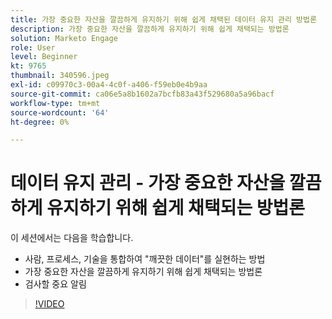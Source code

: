 ```yaml
---
title: 가장 중요한 자산을 깔끔하게 유지하기 위해 쉽게 채택된 데이터 유지 관리 방법론
description: 가장 중요한 자산을 깔끔하게 유지하기 위해 쉽게 채택되는 방법론
solution: Marketo Engage
role: User
level: Beginner
kt: 9765
thumbnail: 340596.jpeg
exl-id: c09970c3-00a4-4c0f-a406-f59eb0e4b9aa
source-git-commit: ca06e5a8b1602a7bcfb83a43f529680a5a96bacf
workflow-type: tm+mt
source-wordcount: '64'
ht-degree: 0%

---
```


# 데이터 유지 관리 - 가장 중요한 자산을 깔끔하게 유지하기 위해 쉽게 채택되는 방법론

이 세션에서는 다음을 학습합니다.

* 사람, 프로세스, 기술을 통합하여 &quot;깨끗한 데이터&quot;를 실현하는 방법
* 가장 중요한 자산을 깔끔하게 유지하기 위해 쉽게 채택되는 방법론
* 검사할 중요 알림

>[!VIDEO](https://video.tv.adobe.com/v/340596/?quality=12&learn=on)
